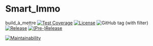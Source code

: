 # Smart_Immo

build_à_mettre 
[![Test Coverage](https://api.codeclimate.com/v1/badges/a0cb328c06615e126de9/test_coverage)](https://codeclimate.com/repos/6526cea126b84700f171f099/test_coverage) [![License](https://img.shields.io/github/license/FFN-Team/Smart_Immo.svg?style=flat-square)](LICENSE) ![GitHub tag (with filter)](https://img.shields.io/github/v/tag/FFN-Team/Smart_Immo) [![Release](https://img.shields.io/github/release/FFN-Team/Smart_Immo.svg?style=flat-square)](build.gradle) [![(Pre-)Release](https://img.shields.io/github/release/FFN-Team/Smart_Immo/all.svg?label=(pre-)release&style=flat-square)](build.gradle)
<br/>

[![Maintainability](https://api.codeclimate.com/v1/badges/a0cb328c06615e126de9/maintainability)](https://codeclimate.com/repos/6526cea126b84700f171f099/maintainability)
